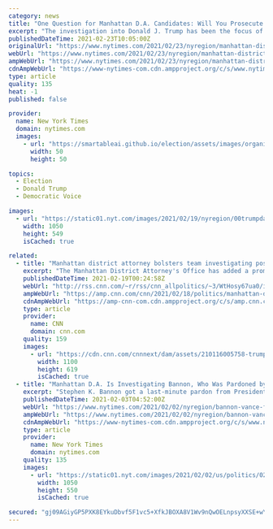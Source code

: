 ```yaml
---
category: news
title: "One Question for Manhattan D.A. Candidates: Will You Prosecute Trump?"
excerpt: "The investigation into Donald J. Trump has been the focus of enormous attention, but candidates have mostly avoided talking about the case."
publishedDateTime: 2021-02-23T10:05:00Z
originalUrl: "https://www.nytimes.com/2021/02/23/nyregion/manhattan-district-attorney-trump-investigation.html"
webUrl: "https://www.nytimes.com/2021/02/23/nyregion/manhattan-district-attorney-trump-investigation.html"
ampWebUrl: "https://www.nytimes.com/2021/02/23/nyregion/manhattan-district-attorney-trump-investigation.amp.html"
cdnAmpWebUrl: "https://www-nytimes-com.cdn.ampproject.org/c/s/www.nytimes.com/2021/02/23/nyregion/manhattan-district-attorney-trump-investigation.amp.html"
type: article
quality: 135
heat: -1
published: false

provider:
  name: New York Times
  domain: nytimes.com
  images:
    - url: "https://smartableai.github.io/election/assets/images/organizations/nytimes.com-50x50.jpg"
      width: 50
      height: 50

topics:
  - Election
  - Donald Trump
  - Democratic Voice

images:
  - url: "https://static01.nyt.com/images/2021/02/19/nyregion/00trumpda1/00trumpda1-facebookJumbo.jpg"
    width: 1050
    height: 549
    isCached: true

related:
  - title: "Manhattan district attorney bolsters team investigating possible fraud claims by Trump and his company"
    excerpt: "The Manhattan District Attorney's Office has added a prominent former prosecutor to bolster its team investigating possible fraud claims by former President Donald Trump and his company.\n    \n"
    publishedDateTime: 2021-02-19T00:24:58Z
    webUrl: "http://rss.cnn.com/~r/rss/cnn_allpolitics/~3/WtHosy67ua0/index.html"
    ampWebUrl: "https://amp.cnn.com/cnn/2021/02/18/politics/manhattan-district-attorney-trump/index.html"
    cdnAmpWebUrl: "https://amp-cnn-com.cdn.ampproject.org/c/s/amp.cnn.com/cnn/2021/02/18/politics/manhattan-district-attorney-trump/index.html"
    type: article
    provider:
      name: CNN
      domain: cnn.com
    quality: 159
    images:
      - url: "https://cdn.cnn.com/cnnnext/dam/assets/210116005758-trump-seven-springs-estate-file-2020-restricted-super-tease.jpg"
        width: 1100
        height: 619
        isCached: true
  - title: "Manhattan D.A. Is Investigating Bannon, Who Was Pardoned by Trump"
    excerpt: "Stephen K. Bannon got a last-minute pardon from President Donald J. Trump in a federal fraud case, but now state prosecutors are considering bringing charges."
    publishedDateTime: 2021-02-03T04:52:00Z
    webUrl: "https://www.nytimes.com/2021/02/02/nyregion/bannon-vance-fraud-border-wall.html"
    ampWebUrl: "https://www.nytimes.com/2021/02/02/nyregion/bannon-vance-fraud-border-wall.amp.html"
    cdnAmpWebUrl: "https://www-nytimes-com.cdn.ampproject.org/c/s/www.nytimes.com/2021/02/02/nyregion/bannon-vance-fraud-border-wall.amp.html"
    type: article
    provider:
      name: New York Times
      domain: nytimes.com
    quality: 135
    images:
      - url: "https://static01.nyt.com/images/2021/02/02/us/politics/02bannon/merlin_175958688_b193b6e4-ee38-428c-a0f6-ce830c7dcc01-facebookJumbo.jpg"
        width: 1050
        height: 550
        isCached: true

secured: "gj09AGiyGP5PXK8EYkuDbvf5F1vc5+XfkJBOXA8V1Wv9nQwOELnpsyXXSE+wYOoj0EPpzYWxoZoX8OtpQLPNpEBLl2fi4NIRfR12DxG1mHjuNygkSQaHGDJgptyP9iGgdt9qYAJaiUJXGUmuxhRio57jJR5X74jaxaH4qk64vG57jxX8iWVshPXfEOXB2Pie7P74EMq6JNc42xMNhOH/zBYyWI6p6avcLUMVE3xe54MSMU/MQdMUvk51R2ZIdUQLS0jn4JuDHHnLvONodITMJSwdczqHy35DuNf+4WCbDtulO/ORInPlQAlzB9pVJLSNNxuSz+3HOzhySa9CUXoFsiYrwAOl8UhbPvc+uWLDvL8=;NnBfn5hMazfexgTBfFBMVw=="
---
```


